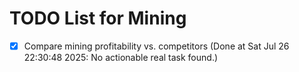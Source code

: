 # TODO List for Mining

- [x] Compare mining profitability vs. competitors  (Done at Sat Jul 26 22:30:48 2025: No actionable real task found.)